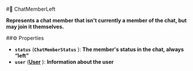 #🔮 ChatMemberLeft

**Represents a chat member that isn't currently a member of the chat, but may join it themselves.**

##⚙️ Properties

- **`status`** (**`ChatMemberStatus`** ): **The member's status in the chat, always “left”**
- **`user`** (**[User](User.md)** ): **Information about the user**
